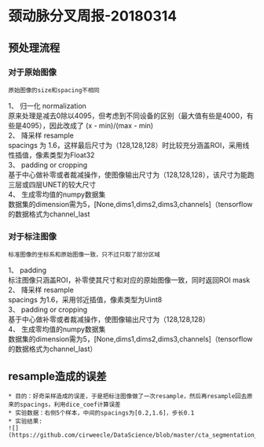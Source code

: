 # 颈动脉分叉周报-20180314
## 预处理流程
### 对于原始图像
	原始图像的size和spacing不相同
1、 归一化 normalization<br>
	原来处理是减去0除以4095，但考虑到不同设备的区别（最大值有些是4000，有些是4095），因此改成了 (x - min)/(max - min)<br>
2、 降采样 resample<br>
    spacings 为 1.6，这样最后尺寸为（128,128,128）时比较充分涵盖ROI，采用线性插值，像素类型为Float32<br>
3、 padding or cropping<br>
	基于中心做补零或者裁减操作，使图像输出尺寸为（128,128,128），该尺寸为能跑三层或四层UNET的较大尺寸<br>
4、 生成零均值的numpy数据集<br>
	数据集的dimension需为5，[None,dims1,dims2,dims3,channels]（tensorflow的数据格式为channel_last<br>

### 对于标注图像
	标准图像的坐标系和原始图像一致，只不过只取了部分区域
1、 padding<br>
    标注图像只涵盖ROI，补零使其尺寸和对应的原始图像一致，同时返回ROI mask<br>
2、 降采样 resample<br>
	spacings 为1.6，采用邻近插值，像素类型为Uint8<br>
3、 padding or cropping<br>
	基于中心做补零或者裁减操作，使图像输出尺寸为（128,128,128）<br>
4、 生成零均值的numpy数据集<br>
	数据集的dimension需为5，[None,dims1,dims2,dims3,channels]（tensorflow的数据格式为channel_last）<br>

## resample造成的误差
	* 目的：好奇采样造成的误差，于是把标注图像做了一次resample，然后再resample回去原来的spacings，利用dice_coef计算误差
	* 实验数据：右侧5个样本，中间的spacings为[0.2,1.6]，步长0.1
	* 实验结果:
 	![](https://github.com/cirweecle/DataScience/blob/master/cta_segmentation_PXY/images/resample_errors.png)